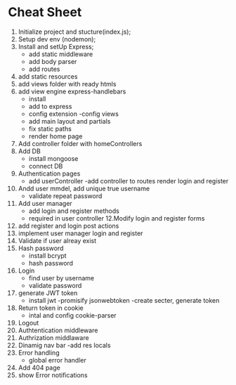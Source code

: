 # Cheat Sheet

1. Initialize project and stucture(index.js);
2. Setup dev env (nodemon);
3. Install and setUp Express;
    - add static middleware
    - add body parser 
    - add routes
4. add static resources
5. add views folder with ready htmls
6. add view engine express-handlebars
    - install
    - add to express
    - config extension
    -config views
    - add main layout and partials
    - fix static paths
    - render home page
7. Add controller folder with homeControllers
8. Add DB
    - install mongoose
    - connect DB
9. Authentication pages
    - add userController
    -add controller to routes
render login and register
10. Andd user mmdel, add unique true username
    - validate repeat password
11. Add user manager
    - add login and register methods
    - required in user controller
12.Modify login and register forms
13. add register and login post actions
14. implement user manager login and register
15. Validate if user alreay exist 
16. Hash password
    - install bcrypt
    - hash password
17. Login 
    - find user by username
    - validate password
18. generate JWT token
    - install jwt
    -promisify jsonwebtoken
    -create secter, generate token
19. Return token in cookie
    - intal and config cookie-parser
20. Logout
21. Authtentication middleware
22. Authrization middlaware
23. Dinamig nav bar
    -add res locals
24. Error handling
    - global error handler
23. Add 404 page
24. show Error notifications
